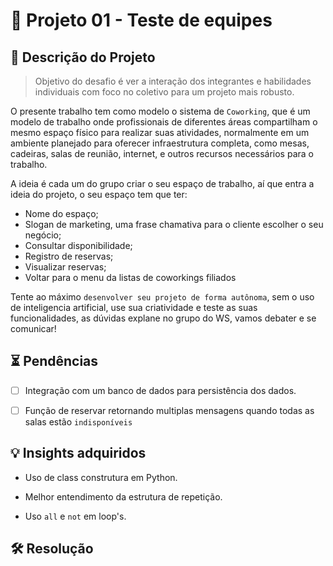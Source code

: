 # 📜 Projeto 01 - Teste de equipes

## 🎯 Descrição do Projeto 

> Objetivo do desafio é ver a interação dos integrantes e habilidades individuais com foco no coletivo para um projeto mais robusto.

O presente trabalho tem como modelo o sistema de `Coworking`, que é um modelo de trabalho onde profissionais de diferentes áreas compartilham o mesmo espaço físico para realizar suas atividades, normalmente em um ambiente planejado para oferecer infraestrutura completa, como mesas, cadeiras, salas de reunião, internet, e outros recursos necessários para o trabalho.

A ideia é cada um do grupo criar o seu espaço de trabalho, aí que entra a ideia do projeto, o seu espaço tem que ter:
* Nome do espaço;
* Slogan de marketing, uma frase chamativa para o cliente escolher o seu negócio;
* Consultar disponibilidade;
* Registro de reservas;
* Visualizar reservas;
* Voltar para o menu da listas de coworkings filiados

Tente ao máximo `desenvolver seu projeto de forma autônoma`, sem o uso de inteligencia artificial, use sua criatividade e teste as suas funcionalidades, as dúvidas explane no grupo do WS, vamos debater e se comunicar!

## ⏳ Pendências

- [ ] Integração com um banco de dados para persistência dos dados.

- [ ] Função de reservar retornando multiplas mensagens quando todas as salas estão `indisponíveis`

## 💡 Insights adquiridos

* Uso de class construtura em Python.

* Melhor entendimento da estrutura de repetição.

* Uso `all` e `not` em loop's.

## 🛠️ Resolução
